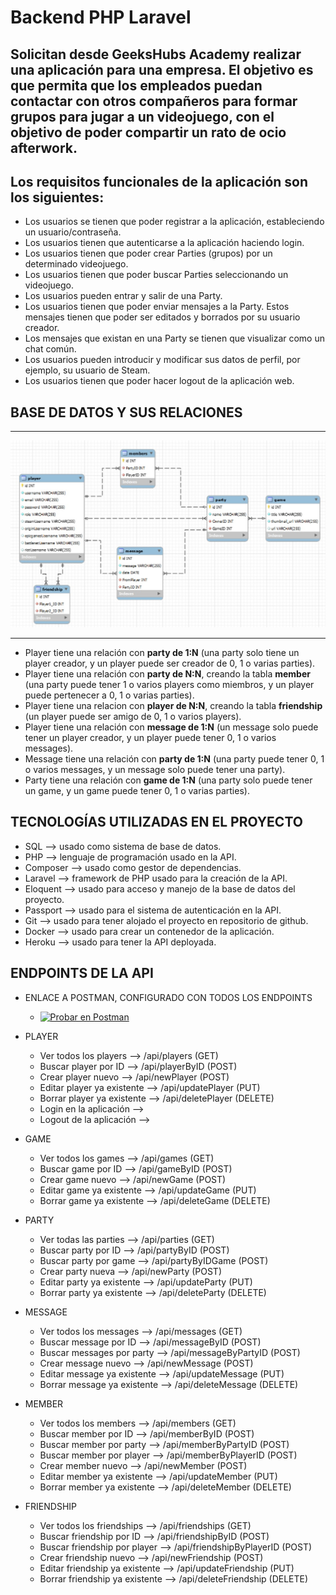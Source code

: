 # Backend PHP Laravel

## Solicitan desde GeeksHubs Academy realizar una aplicación para una empresa. El objetivo es que permita que los empleados puedan contactar con otros compañeros para formar grupos para jugar a un videojuego, con el objetivo de poder compartir un rato de ocio afterwork.

## Los requisitos funcionales de la aplicación son los siguientes:
* Los usuarios se tienen que poder registrar a la aplicación, estableciendo un usuario/contraseña.
* Los usuarios tienen que autenticarse a la aplicación haciendo login.
* Los usuarios tienen que poder crear Parties (grupos) por un determinado videojuego.
* Los usuarios tienen que poder buscar Parties seleccionando un videojuego.
* Los usuarios pueden entrar y salir de una Party.
* Los usuarios tienen que poder enviar mensajes a la Party. Estos mensajes tienen que poder ser editados y borrados por su usuario creador.
* Los mensajes que existan en una Party se tienen que visualizar como un chat común.
* Los usuarios pueden introducir y modificar sus datos de perfil, por ejemplo, su usuario de Steam.
* Los usuarios tienen que poder hacer logout de la aplicación web.

## BASE DE DATOS Y SUS RELACIONES

***
![Base de datos y sus relaciones](./proyecto_backend/app/Images/screenshot1.jpg)
***

* Player tiene una relación con **party de 1:N** (una party solo tiene un player creador, y un player puede ser creador de 0, 1 o varias parties).
* Player tiene una relación con **party de N:N**, creando la tabla **member** (una party puede tener 1 o varios players como miembros, y un player puede pertenecer a 0, 1 o varias parties).
* Player tiene una relacion con **player de N:N**, creando la tabla **friendship** (un player puede ser amigo de 0, 1 o varios players).
* Player tiene una relación con **message de 1:N** (un message solo puede tener un player creador, y un player puede tener 0, 1 o varios messages).
* Message tiene una relación con **party de 1:N** (una party puede tener 0, 1 o varios messages, y un message solo puede tener una party).
* Party tiene una relación con **game de 1:N** (una party solo puede tener un game, y un game puede tener 0, 1 o varias parties).

## TECNOLOGÍAS UTILIZADAS EN EL PROYECTO
* SQL --> usado como sistema de base de datos.
* PHP --> lenguaje de programación usado en la API.
* Composer --> usado como gestor de dependencias.
* Laravel --> framework de PHP usado para la creación de la API.
* Eloquent --> usado para acceso y manejo de la base de datos del proyecto.
* Passport --> usado para el sistema de autenticación en la API.
* Git --> usado para tener alojado el proyecto en repositorio de github.
* Docker --> usado para crear un contenedor de la aplicación.
* Heroku --> usado para tener la API deployada.

## ENDPOINTS DE LA API

* ENLACE A POSTMAN, CONFIGURADO CON TODOS LOS ENDPOINTS
    * [![Probar en Postman](https://run.pstmn.io/button.svg)](https://app.getpostman.com/run-collection/11138723-7f30b435-092e-48c3-93d5-3d97447d1b8f?action=collection%2Ffork&collection-url=entityId%3D11138723-7f30b435-092e-48c3-93d5-3d97447d1b8f%26entityType%3Dcollection%26workspaceId%3D16ffb9c9-152b-4dd3-bcad-3519fd225e65)

* PLAYER
    * Ver todos los players --> /api/players (GET)
    * Buscar player por ID --> /api/playerByID (POST)
    * Crear player nuevo --> /api/newPlayer (POST)
    * Editar player ya existente --> /api/updatePlayer (PUT)
    * Borrar player ya existente --> /api/deletePlayer (DELETE)
    * Login en la aplicación --> 
    * Logout de la aplicación --> 

* GAME
    * Ver todos los games --> /api/games (GET)
    * Buscar game por ID --> /api/gameByID (POST)
    * Crear game nuevo --> /api/newGame (POST)
    * Editar game ya existente --> /api/updateGame (PUT)
    * Borrar game ya existente --> /api/deleteGame (DELETE)

* PARTY
    * Ver todas las parties --> /api/parties (GET)
    * Buscar party por ID --> /api/partyByID (POST)
    * Buscar party por game --> /api/partyByIDGame (POST)
    * Crear party nueva --> /api/newParty (POST)
    * Editar party ya existente --> /api/updateParty (PUT)
    * Borrar party ya existente --> /api/deleteParty (DELETE)

* MESSAGE
    * Ver todos los messages --> /api/messages (GET)
    * Buscar message por ID --> /api/messageByID (POST)
    * Buscar messages por party --> /api/messageByPartyID (POST)
    * Crear message nuevo --> /api/newMessage (POST)
    * Editar message ya existente --> /api/updateMessage (PUT)
    * Borrar message ya existente --> /api/deleteMessage (DELETE)

* MEMBER
    * Ver todos los members --> /api/members (GET)
    * Buscar member por ID --> /api/memberByID (POST)
    * Buscar member por party --> /api/memberByPartyID (POST)
    * Buscar member por player --> /api/memberByPlayerID (POST)
    * Crear member nuevo --> /api/newMember (POST)
    * Editar member ya existente --> /api/updateMember (PUT)
    * Borrar member ya existente --> /api/deleteMember (DELETE)

* FRIENDSHIP
    * Ver todos los friendships --> /api/friendships (GET)
    * Buscar friendship por ID --> /api/friendshipByID (POST)
    * Buscar friendship por player --> /api/friendshipByPlayerID (POST)
    * Crear friendship nuevo --> /api/newFriendship (POST)
    * Editar friendship ya existente --> /api/updateFriendship (PUT)
    * Borrar friendship ya existente --> /api/deleteFriendship (DELETE)